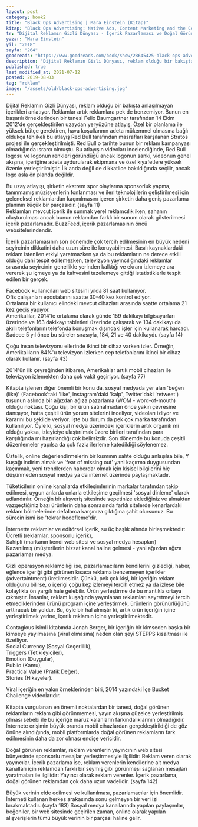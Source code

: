 ```yaml
---
layout: post  
category: book2  
title: "Black Ops Advertising | Mara Einstein (Kitap)"  
kitap: "Black Ops Advertising: Native Ads, Content Marketing and the Covert World of the Digital Sell"  
tr: "Dijital Reklamın Gizli Dünyası - İçerik Pazarlaması ve Doğal Görünen Reklamlar"  
yazar: "Mara Einstein"  
yil: "2018"  
sayfa: "264"  
goodreads: "https://www.goodreads.com/book/show/28645425-black-ops-advertising"
description: "Dijital Reklamın Gizli Dünyası, reklam olduğu bir bakışta anlaşılmayan içerikleri anlatıyor."
published: true
last_modified_at: 2021-07-12
posted: 2019-08-03
tag: "reklam"
image: "/assets/old/black-ops-advertising.jpg"
---
```


Dijital Reklamın Gizli Dünyası, reklam olduğu bir bakışta anlaşılmayan içerikleri anlatıyor. Reklamlar artık reklamlara pek de benzemiyor. Bunun en başarılı örneklerinden bir tanesi Felix Baumgartner tarafından 14 Ekim 2012'de gerçekleştirilen uzaydan yeryüzüne atlayış. Özel bir planlama ile yüksek bütçe gerektiren, hava koşullarının adeta mükemmel olmasına bağlı oldukça tehlikeli bu atlayış Red Bull tarafından masrafları karşılanan Stratos projesi ile gerçekleştirilmişti. Red Bull o tarihte bunun bir reklam kampanyası olmadığında ısrarcı olmuştu. Bu atlayışın videoları incelendiğinde, Red Bull logosu ve logonun renkleri göründüğü ancak logonun sanki, videonun genel akışına, içeriğine adeta uydurularak ekipmana ve özel kıyafetlere yüksek özenle yerleştirilmiştir. İlk anda değil de dikkatlice bakıldığında seçilir, ancak logo asla ön planda değildir.  
  
Bu uzay atlayışı, şirketin ekstrem spor olaylarına sponsorluk yapma, tanınmamış müzisyenlerin fonlanması ve ileri teknolojilerin geliştirilmesi için geleneksel reklamlardan kaçınılmasını içeren şirketin daha geniş pazarlama planının küçük bir parçasıdır. (sayfa 11)  
Reklamları mevcut içerik ile sunmak yerel reklamcılık iken, sahanın oluşturulması ancak bunun reklamdan farklı bir sunum olarak gösterilmesi içerik pazarlamadır. BuzzFeed, içerik pazarlamasının öncü websitelerindendir.  
 
İçerik pazarlamasının son dönemde çok tercih edilmesinin en büyük nedeni seyircinin dikkatini daha uzun süre ile koruyabilmesi. Basılı kaynaklardaki reklam istenilen etkiyi yaratmazken ya da bu reklamların ne derece etkili olduğu dahi tespit edilemezken, televizyon yayıncılığındaki reklamlar sırasında seyircinin genellikle yerinden kalktığı ve ekranı izlemeye ara vererek şu içmeye ya da kahvesini tazelemeye gittiği istatistiklerle tespit edilen bir gerçek.  
  
Facebook kullanıcıları web sitesini yılda 81 saat kullanıyor.  
Ofis çalışanları epostalarını saatte 30-40 kez kontrol ediyor.  
Ortalama bir kullanıcı elindeki mevcut cihazları arasında saatte ortalama 21 kez geçiş yapıyor.  
Amerikalılar, 2014'te ortalama olarak günde 159 dakikayı bilgisayarları üzerinde ve 163 dakikayı tabletleri üzerinde çalışarak ve 134 dakikayı da akıllı telefonlarını telefonda konuşmak dışındaki işler için kullanarak harcadı. Sadece 5 yıl önce bu süreler sırasıyla, 184, 21 ve 40 dakikaydı. (sayfa 14)

Çoğu insan televizyonu ellerinde ikinci bir cihaz varken izler. Örneğin, Amerikalıların 84%'u televizyon izlerken cep telefonlarını ikinci bir cihaz olarak kullanır. (sayfa 43)  
  
2014'ün ilk çeyreğinden itibaren, Amerikalılar artık mobil cihazları ile televizyon izlemekten daha çok vakit geçiriyor. (sayfa 77)  
  
Kitapta işlenen diğer önemli bir konu da, sosyal medyada yer alan 'beğen (like)' (Facebook'taki 'like', Instagram'daki 'kalp', Twitter'daki 'retweet') tuşunun aslında bir ağızdan ağıza pazarlama (WOM - word-of-mouth) olduğu noktası. Çoğu kişi, bir ürün satınalmadan önce yakın çevresine danışıyor, hatta çeşitli ürün yorum sitelerini inceliyor, videoları izliyor ve kararını bu şekilde veriyor. İşte bu durum da pek çok marka tarafından kullanılıyor. Öyle ki, sosyal medya üzerindeki içeriklerin artık organik mi olduğu yoksa, izleyiciye ulaştırılmak üzere birileri tarafından para karşılığında mı hazırlandığı çok belirsizdir. Son dönemde bu konuda çeşitli düzenlemeler yapılsa da çok fazla ilerleme katedildiği söylenemez.  
  
Üstelik, online değerlendirmelerin bir kısmının sahte olduğu anlaşılsa bile, Y kuşağı indirim almak ve 'fear of missing out' yani kaçırma duygusundan kaçınmak, yeni trendlerden haberdar olmak için kişisel bilgilerini hiç düşünmeden sosyal medya ya da ınternet üzerinde paylaşmaktadır.  
  
Tüketicilerin online kanallarda etkileşimlerinin markalar tarafından takip edilmesi, uygun anlarda onlarla etkileşime geçilmesi 'sosyal dinleme' olarak adlandırılır. Örneğin bir alışveriş sitesinde sepetinize eklediğiniz ve almaktan vazgeçtiğiniz bazı ürünlerin daha sonrasında farklı sitelerde kenarlardaki reklam bölmelerinde defalarca karşınıza çıktığına şahit olursunuz. Bu sürecin ismi ise 'tekrar hedefleme'dir.  
  
İnternette reklamlar ve editörsel içerik, su üç başlık altında birleşmektedir:  
Ücretli (reklamlar, sponsorlu içerik),  
Sahipli (markanın kendi web sitesi ve sosyal medya hesapları)  
Kazanılmış (müşterilerin bizzat kanal haline gelmesi - yani ağızdan ağıza pazarlama) medya.  
  
Gizli operasyon reklamcılığı ise, pazarlamacıların kendilerini gizlediği, haber, eğlence içeriği gibi görünen kısaca reklama benzemeyen içerikler (advertaintment) üretilmesidir. Çünkü, pek çok kişi, bir içeriğin reklam olduğunu bilirse, o içeriği çoğu kez izlemeyi tercih etmez ya da izlese bile kolaylıkla ön yargılı hale gelebilir. Ürün yerleştirme de bu mantıkla ortaya çıkmıştır. İnsanlar, reklam kuşağında yayınlanan reklamları seyretmeyi tercih etmediklerinden ürünü program içine yerleştirmek, ürünlerin görünürlüğünü arttıracak bir yoldur. Bu, öyle bir hal almıştır ki, artık ürün içeriğin içine yerleştirilmek yerine, içerik reklamın içine yerleştirilmektedir.  
  
Contagious isimli kitabında Jonah Berger, bir içeriğin bir kimseden başka bir kimseye yayılmasına (viral olmasına) neden olan şeyi STEPPS kısaltması ile özetliyor.  
Social Currency (Sosyal Geçerlilik),  
Triggers (Tetikleyiciler),  
Emotion (Duygular),  
Public (Kamu),  
Practical Value (Pratik Değer),  
Stories (Hikayeler).  
  
Viral içeriğin en yakın örneklerinden biri, 2014 yazındaki İçe Bucket Challenge videolarıdır.  
  
Kitapta vurgulanan en önemli noktalardan bir tanesi, doğal görünen reklamların reklam gibi görünmemesi, yayın akışına güzelce yerleştirilmiş olması sebebi ile bu içeriğe maruz kalanların farkındalıklarının olmadığıdır. İnternete erişimin büyük oranda mobil cihazlardan gerçekleştirildiği de göz önüne alındığında, mobil platformlarda doğal görünen reklamların fark edilmesinin daha da zor olması endişe vericidir.  
  
Doğal görünen reklamlar, reklam verenlerin yayıncının web sitesi bünyesinde sponsorlu mesajlar yerleştirmesiyle ilgilidir: Reklam veren olarak yayıncılar. İçerik pazarlama ise, reklam verenlerin kendilerine ait medya kanalları için reklamdan farklı bir seymiş gibi görünmesi sağlanan mesajları yaratmaları ile ilgilidir: Yayıncı olarak reklam verenler. İçerik pazarlama, doğal görünen reklamdan çok daha uzun vadelidir. (sayfa 142)  
  
Büyük verinin elde edilmesi ve kullanılması, pazarlamacılar için önemlidir. İnterneti kullanan herkes arakasında sonu gelmeyen bir veri izi bırakmaktadır. (sayfa 183) Sosyal medya kanallarında yapılan paylaşımlar, beğeniler, bir web sitesinde geçirilen zaman, online olarak yapılan alışverişlerin tümü büyük verinin bir parçası haline gelir.
